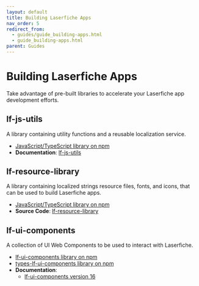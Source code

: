```yaml
---
layout: default
title: Building Laserfiche Apps
nav_order: 5
redirect_from:
  - guides/guide_building-apps.html
  - guide_building-apps.html
parent: Guides
---
```


<!--© 2024 Laserfiche.
See LICENSE-DOCUMENTATION and LICENSE-CODE in the project root for license information.-->

# Building Laserfiche Apps

Take advantage of pre-built libraries to accelerate your Laserfiche app development efforts.

## lf-js-utils

A library containing utility functions and a reusable localization service.

- [JavaScript/TypeScript library on npm](https://www.npmjs.com/package/@laserfiche/lf-js-utils)
- **Documentation**: [lf-js-utils](https://laserfiche.github.io/lf-js-utils)

## lf-resource-library

A library containing localized strings resource files, fonts, and icons, that can be used to build Laserfiche apps.

- [JavaScript/TypeScript library on npm](https://www.npmjs.com/package/@laserfiche/lf-resource-library)
- **Source Code**: [lf-resource-library](https://github.com/Laserfiche/lf-resource-library)

## lf-ui-components

A collection of UI Web Components to be used to interact with Laserfiche.

- [lf-ui-components library on npm](https://www.npmjs.com/package/@laserfiche/lf-ui-components)
- [types-lf-ui-components library on npm](https://www.npmjs.com/package/@laserfiche/types-lf-ui-components)
- **Documentation**: 
  - [lf-ui-components version 16](https://laserfiche.github.io/lf-ui-components)
